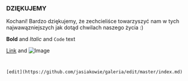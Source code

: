 ### DZIĘKUJEMY
Kochani! 
Bardzo dziękujemy, że zechcieliśce towarzyszyć nam w tych najwawązniejszych jak dotąd chwilach naszego życia :)

**Bold** and _Italic_ and `Code` text

[Link](url) and ![Image](src)
```


[edit](https://github.com/jasiakowie/galeria/edit/master/index.md) 
